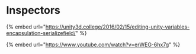 # Inspectors

{% embed url="https://unity3d.college/2016/02/15/editing-unity-variables-encapsulation-serializefield/" %}

{% embed url="https://www.youtube.com/watch?v=erWEG-6hx7g" %}






